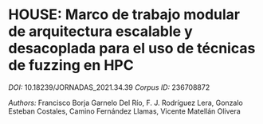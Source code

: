 # HOUSE: Marco de trabajo modular de arquitectura escalable y desacoplada para el uso de técnicas de fuzzing en HPC

*DOI:* 10.18239/JORNADAS_2021.34.39 *Corpus ID:* 236708872

*Authors:* Francisco Borja Garnelo Del Río, F. J. Rodríguez Lera, Gonzalo Esteban Costales, Camino Fernández Llamas, Vicente Matellán Olivera
